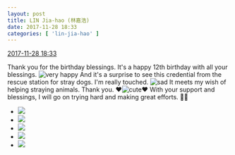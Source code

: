 ```yaml
---
layout: post
title: LIN Jia-hao (林嘉浩)
date: 2017-11-28 18:33
categories: [ 'lin-jia-hao' ]
---
```


<div class="weibo-info">
  <a href="https://weibo.com/6210352257/FxctCEvvT">2017-11-28 18:33</a>
</div>

Thank you for the birthday blessings. It's a happy 12th birthday with all your blessings. ![very happy](https://img.t.sinajs.cn/t4/appstyle/expression/ext/normal/58/mb_org.gif) And it's a surprise to see this credential from the rescue station for stray dogs. I'm really touched. ![sad](http://img.t.sinajs.cn/t4/appstyle/expression/ext/normal/1a/bs_org.gif) It meets my wish of helping straying animals. Thank you. :heart:![cute](https://img.t.sinajs.cn/t4/appstyle/expression/ext/normal/14/tza_org.gif):heart: With your support and blessings, I will go on trying hard and making great efforts. :muscle:🍗

<!-- more -->

<ul class="weibo-pic-list-2">
  <li class="weibo-pic">
    <a href="https://wx4.sinaimg.cn/mw690/006Mi0jTly1flxynjmcloj32qj3ndnpe.jpg"><img src="http://wx4.sinaimg.cn/thumb150/006Mi0jTly1flxynjmcloj32qj3ndnpe.jpg" /></a>
  </li>
  <li class="weibo-pic">
    <a href="https://wx4.sinaimg.cn/mw690/006Mi0jTly1flxynkugooj31e03uwh9s.jpg"><img src="http://wx4.sinaimg.cn/thumb150/006Mi0jTly1flxynkugooj31e03uwh9s.jpg" /></a>
  </li>
  <li class="weibo-pic">
    <a href="https://wx4.sinaimg.cn/mw690/006Mi0jTly1flxynlp17dj31c01s4gyq.jpg"><img src="http://wx4.sinaimg.cn/thumb150/006Mi0jTly1flxynlp17dj31c01s4gyq.jpg" /></a>
  </li>
  <li class="weibo-pic">
    <a href="https://wx4.sinaimg.cn/mw690/006Mi0jTly1flxynnqrsaj32qj3ndqv7.jpg"><img src="http://wx4.sinaimg.cn/thumb150/006Mi0jTly1flxynnqrsaj32qj3ndqv7.jpg" /></a>
  </li>
  <li class="weibo-pic">
    <a href="https://wx3.sinaimg.cn/mw690/006Mi0jTly1flxyng2hv1j31ju10aaes.jpg"><img src="http://wx3.sinaimg.cn/thumb150/006Mi0jTly1flxyng2hv1j31ju10aaes.jpg" /></a>
  </li>
</ul>
